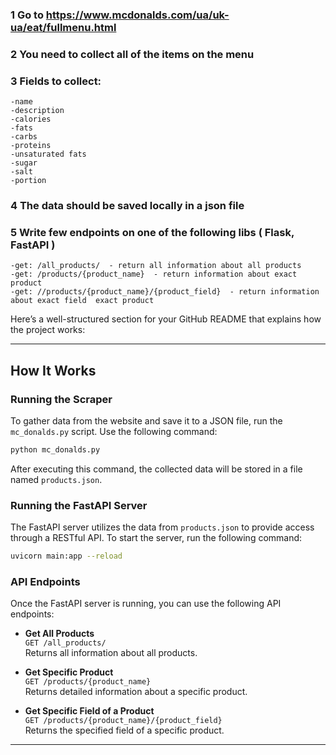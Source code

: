 ### 1 Go to https://www.mcdonalds.com/ua/uk-ua/eat/fullmenu.html
### 2 You need to collect all of the items on the menu
### 3 Fields to collect:
    -name
    -description
    -calories
    -fats
    -carbs
    -proteins
    -unsaturated fats
    -sugar
    -salt
    -portion

### 4 The data should be saved locally in a json file
### 5 Write few endpoints on one of the following libs ( Flask, FastAPI )
    -get: /all_products/  - return all information about all products
    -get: /products/{product_name}  - return information about exact product
    -get: //products/{product_name}/{product_field}  - return information about exact field  exact product



Here’s a well-structured section for your GitHub README that explains how the project works:

---

## How It Works

### Running the Scraper

To gather data from the website and save it to a JSON file, run the `mc_donalds.py` script. Use the following command:

```bash
python mc_donalds.py
```

After executing this command, the collected data will be stored in a file named `products.json`.

### Running the FastAPI Server

The FastAPI server utilizes the data from `products.json` to provide access through a RESTful API. To start the server, run the following command:

```bash
uvicorn main:app --reload
```

### API Endpoints

Once the FastAPI server is running, you can use the following API endpoints:

- **Get All Products**  
  `GET /all_products/`  
  Returns all information about all products.

- **Get Specific Product**  
  `GET /products/{product_name}`  
  Returns detailed information about a specific product.

- **Get Specific Field of a Product**  
  `GET /products/{product_name}/{product_field}`  
  Returns the specified field of a specific product.

---

